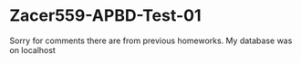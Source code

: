 # Zacer559-APBD-Test-01


Sorry for comments there are from previous homeworks. 
My database was on localhost
